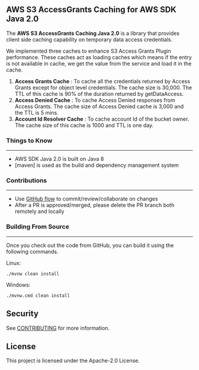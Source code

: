 ## AWS S3 AccessGrants Caching for AWS SDK Java 2.0

The **AWS S3 AccessGrants Caching Java 2.0** is a library that provides client side caching capability on temporary data access credentials.

We implemented three caches to enhance S3 Access Grants Plugin performance. These caches act as loading caches which means if the entry is not available in cache, we get the value from the service and load it in the cache.
1. **Access Grants Cache** : To cache all the credentials returned by Access Grants except for object level credentials. The cache size is 30,000. The TTL of this cache is 90% of the duration returned by getDataAccess.
2. **Access Denied Cache** : To cache Access Denied responses from Access Grants. The cache size of Access Denied cache is 3,000 and the TTL is 5 mins.
3. **Account Id Resolver Cache** : To cache account Id of the bucket owner. The cache size of this cache is 1000 and TTL is one day.

### Things to Know

---

* AWS SDK Java 2.0 is built on Java 8
* [maven] is used as the build and dependency management system

### Contributions

---
* Use [GitHub flow](https://docs.github.com/en/get-started/quickstart/github-flow) to commit/review/collaborate on changes
* After a PR is approved/merged, please delete the PR branch both remotely and locally

### Building From Source

---
Once you check out the code from GitHub, you can build it using the following commands.

Linux:

```./mvnw clean install```

Windows:

```./mvnw.cmd clean install```

## Security

See [CONTRIBUTING](CONTRIBUTING.md#security-issue-notifications) for more information.

## License

This project is licensed under the Apache-2.0 License.